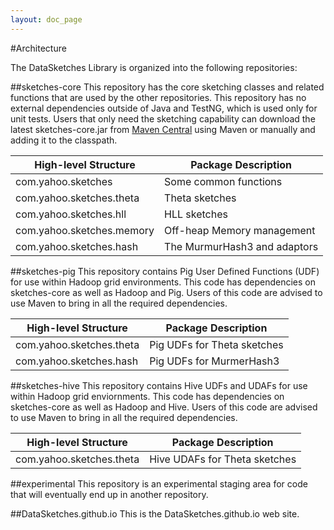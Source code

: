 ```yaml
---
layout: doc_page
---
```


#Architecture

The DataSketches Library is organized into the following repositories:

##sketches-core
This repository has the core sketching classes and related functions that are used by the other repositories. This repository has no external dependencies outside of Java and TestNG, which is used only for unit tests.  Users that only need the sketching capability can download the latest sketches-core.jar from <a href="http://search.maven.org/#search|ga|1|datasketches">Maven Central<a/> using Maven or manually and adding it to the classpath.

High-level Structure      | Package Description
--------------------------|---------------------
com.yahoo.sketches        | Some common functions
com.yahoo.sketches.theta  | Theta sketches
com.yahoo.sketches.hll    | HLL sketches
com.yahoo.sketches.memory | Off-heap Memory management
com.yahoo.sketches.hash   | The MurmurHash3 and adaptors

##sketches-pig
This repository contains Pig User Defined Functions (UDF) for use within Hadoop grid environments. This code has dependencies on sketches-core as well as Hadoop and Pig. Users of this code are advised to use Maven to bring in all the required dependencies.

High-level Structure      | Package Description
--------------------------|---------------------
com.yahoo.sketches.theta  | Pig UDFs for Theta sketches
com.yahoo.sketches.hash   | Pig UDFs for MurmerHash3

##sketches-hive
This repository contains Hive UDFs and UDAFs for use within Hadoop grid enviornments.  This code has dependencies on sketches-core as well as Hadoop and Hive. Users of this code are advised to use Maven to bring in all the required dependencies.

High-level Structure      | Package Description
--------------------------|---------------------
com.yahoo.sketches.theta  | Hive UDAFs for Theta sketches

##experimental
This repository is an experimental staging area for code that will eventually end up in another repository.

##DataSketches.github.io
This is the DataSketches.github.io web site.
